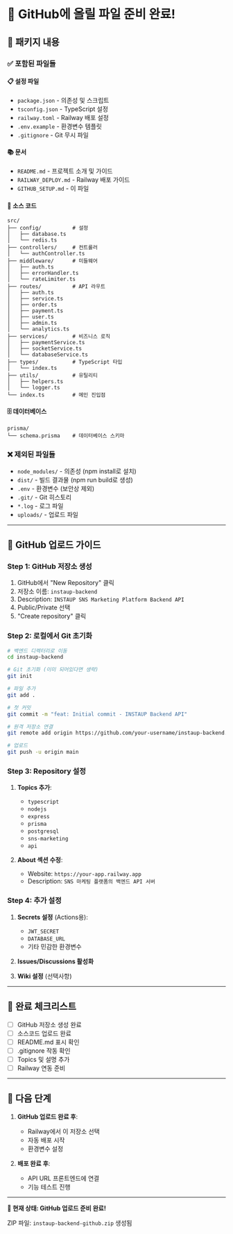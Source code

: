 # 📁 GitHub에 올릴 파일 준비 완료!

## 🎯 **패키지 내용**

### ✅ **포함된 파일들**

#### 📋 **설정 파일**
- `package.json` - 의존성 및 스크립트
- `tsconfig.json` - TypeScript 설정
- `railway.toml` - Railway 배포 설정
- `.env.example` - 환경변수 템플릿
- `.gitignore` - Git 무시 파일

#### 📚 **문서**
- `README.md` - 프로젝트 소개 및 가이드
- `RAILWAY_DEPLOY.md` - Railway 배포 가이드
- `GITHUB_SETUP.md` - 이 파일

#### 🔧 **소스 코드**
```
src/
├── config/          # 설정
│   ├── database.ts
│   └── redis.ts
├── controllers/     # 컨트롤러
│   └── authController.ts
├── middleware/      # 미들웨어
│   ├── auth.ts
│   ├── errorHandler.ts
│   └── rateLimiter.ts
├── routes/          # API 라우트
│   ├── auth.ts
│   ├── service.ts
│   ├── order.ts
│   ├── payment.ts
│   ├── user.ts
│   ├── admin.ts
│   └── analytics.ts
├── services/        # 비즈니스 로직
│   ├── paymentService.ts
│   ├── socketService.ts
│   └── databaseService.ts
├── types/           # TypeScript 타입
│   └── index.ts
├── utils/           # 유틸리티
│   ├── helpers.ts
│   └── logger.ts
└── index.ts         # 메인 진입점
```

#### 🗄 **데이터베이스**
```
prisma/
└── schema.prisma    # 데이터베이스 스키마
```

### ❌ **제외된 파일들**
- `node_modules/` - 의존성 (npm install로 설치)
- `dist/` - 빌드 결과물 (npm run build로 생성)
- `.env` - 환경변수 (보안상 제외)
- `.git/` - Git 히스토리
- `*.log` - 로그 파일
- `uploads/` - 업로드 파일

---

## 🚀 **GitHub 업로드 가이드**

### **Step 1: GitHub 저장소 생성**
1. GitHub에서 "New Repository" 클릭
2. 저장소 이름: `instaup-backend`
3. Description: `INSTAUP SNS Marketing Platform Backend API`
4. Public/Private 선택
5. "Create repository" 클릭

### **Step 2: 로컬에서 Git 초기화**
```bash
# 백엔드 디렉터리로 이동
cd instaup-backend

# Git 초기화 (이미 되어있다면 생략)
git init

# 파일 추가
git add .

# 첫 커밋
git commit -m "feat: Initial commit - INSTAUP Backend API"

# 원격 저장소 연결
git remote add origin https://github.com/your-username/instaup-backend.git

# 업로드
git push -u origin main
```

### **Step 3: Repository 설정**
1. **Topics 추가**:
   - `typescript`
   - `nodejs`
   - `express`
   - `prisma`
   - `postgresql`
   - `sns-marketing`
   - `api`

2. **About 섹션 수정**:
   - Website: `https://your-app.railway.app`
   - Description: `SNS 마케팅 플랫폼의 백엔드 API 서버`

### **Step 4: 추가 설정**
1. **Secrets 설정** (Actions용):
   - `JWT_SECRET`
   - `DATABASE_URL`
   - 기타 민감한 환경변수

2. **Issues/Discussions 활성화**
3. **Wiki 설정** (선택사항)

---

## 🎉 **완료 체크리스트**

- [ ] GitHub 저장소 생성 완료
- [ ] 소스코드 업로드 완료
- [ ] README.md 표시 확인
- [ ] .gitignore 작동 확인
- [ ] Topics 및 설명 추가
- [ ] Railway 연동 준비

---

## 🔗 **다음 단계**

1. **GitHub 업로드 완료 후**:
   - Railway에서 이 저장소 선택
   - 자동 배포 시작
   - 환경변수 설정

2. **배포 완료 후**:
   - API URL 프론트엔드에 연결
   - 기능 테스트 진행

---

**🎯 현재 상태: GitHub 업로드 준비 완료!**

ZIP 파일: `instaup-backend-github.zip` 생성됨
